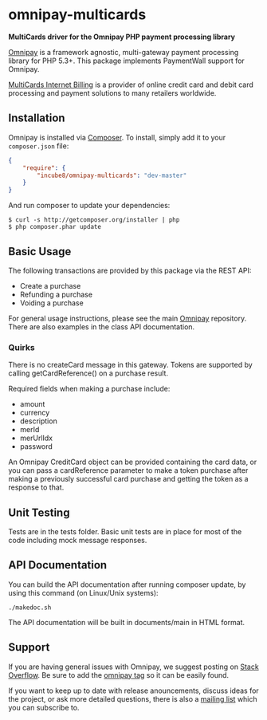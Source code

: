 # omnipay-multicards

**MultiCards driver for the Omnipay PHP payment processing library**

[Omnipay](https://github.com/thephpleague/omnipay) is a framework agnostic, multi-gateway payment
processing library for PHP 5.3+. This package implements PaymentWall support for Omnipay.

[MultiCards Internet Billing](https://www.multicards.com/) is a provider of online
credit card and debit card processing and payment solutions to many retailers worldwide.

## Installation

Omnipay is installed via [Composer](http://getcomposer.org/). To install, simply add it
to your `composer.json` file:

```json
{
    "require": {
        "incube8/omnipay-multicards": "dev-master"
    }
}
```

And run composer to update your dependencies:

    $ curl -s http://getcomposer.org/installer | php
    $ php composer.phar update

## Basic Usage

The following transactions are provided by this package via the REST API:

* Create a purchase
* Refunding a purchase
* Voiding a purchase

For general usage instructions, please see the main [Omnipay](https://github.com/thephpleague/omnipay)
repository.  There are also examples in the class API documentation.

### Quirks

There is no createCard message in this gateway.  Tokens are supported by calling getCardReference()
on a purchase result.

Required fields when making a purchase include:

* amount
* currency
* description
* merId
* merUrlIdx
* password

An Omnipay CreditCard object can be provided containing the card data, or you can pass a cardReference
parameter to make a token purchase after making a previously successful card purchase and getting the
token as a response to that.

## Unit Testing

Tests are in the tests folder.  Basic unit tests are in place for most of the code including
mock message responses.

## API Documentation

You can build the API documentation after running composer update, by using this command
(on Linux/Unix systems):

```
./makedoc.sh
```

The API documentation will be built in documents/main in HTML format.

## Support

If you are having general issues with Omnipay, we suggest posting on
[Stack Overflow](http://stackoverflow.com/). Be sure to add the
[omnipay tag](http://stackoverflow.com/questions/tagged/omnipay) so it can be easily found.

If you want to keep up to date with release anouncements, discuss ideas for the project,
or ask more detailed questions, there is also a [mailing list](https://groups.google.com/forum/#!forum/omnipay) which
you can subscribe to.
